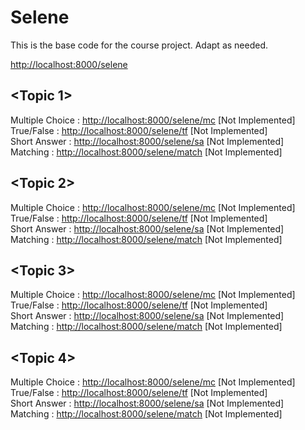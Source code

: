 # Selene
This is the base code for the course project. Adapt as needed.

[http://localhost:8000/selene](http://localhost:8000/selene)

## <Topic 1>
Multiple Choice : [http://localhost:8000/selene/mc](http://localhost:8000/selene/mc) [Not Implemented]
True/False : [http://localhost:8000/selene/tf](http://localhost:8000/selene/tf) [Not Implemented]    
Short Answer : [http://localhost:8000/selene/sa](http://localhost:8000/selene/sa) [Not Implemented]  
Matching : [http://localhost:8000/selene/match](http://localhost:8000/selene/match) [Not Implemented]  

## <Topic 2>
Multiple Choice : [http://localhost:8000/selene/mc](http://localhost:8000/selene/mc) [Not Implemented]
True/False : [http://localhost:8000/selene/tf](http://localhost:8000/selene/tf) [Not Implemented]    
Short Answer : [http://localhost:8000/selene/sa](http://localhost:8000/selene/sa) [Not Implemented]  
Matching : [http://localhost:8000/selene/match](http://localhost:8000/selene/match) [Not Implemented]  

## <Topic 3>
Multiple Choice : [http://localhost:8000/selene/mc](http://localhost:8000/selene/mc) [Not Implemented]
True/False : [http://localhost:8000/selene/tf](http://localhost:8000/selene/tf) [Not Implemented]    
Short Answer : [http://localhost:8000/selene/sa](http://localhost:8000/selene/sa) [Not Implemented]  
Matching : [http://localhost:8000/selene/match](http://localhost:8000/selene/match) [Not Implemented]  

## <Topic 4>
Multiple Choice : [http://localhost:8000/selene/mc](http://localhost:8000/selene/mc) [Not Implemented]
True/False : [http://localhost:8000/selene/tf](http://localhost:8000/selene/tf) [Not Implemented]    
Short Answer : [http://localhost:8000/selene/sa](http://localhost:8000/selene/sa) [Not Implemented]  
Matching : [http://localhost:8000/selene/match](http://localhost:8000/selene/match) [Not Implemented]  